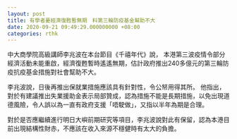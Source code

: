 ```yaml
---
layout: post
title: 有學者憂經濟復甦暫無期　料第三輪防疫基金幫助不大
date: 2020-09-21 09:49:29.000000000 +08:00
categories: rthk
---
```


中大商學院高級講師李兆波在本台節目《千禧年代》說， 本港第三波疫情令部分經濟活動未能重啟，經濟復甦暫時遙遙無期，估計政府推出240多億元的第三輪防疫抗疫基金措施對社會幫助不大。

李兆波說，日後再推出保就業措施應該具有針對性，令公帑用得其所。 他指出，對於有建議推出失業援助金表示局部贊成，認為措施不能是長期措施，以免出現道德風險，令人誤以為一直有政府支援「唔駛做」，又指以半年為期是合理。

對於是否應繼續進行明日大嶼前期研究等項目，李兆波說對此有保留，認為本港目前出現結構性財赤，不應該在收入來源不穩健時有太大的負擔。
